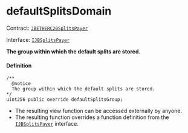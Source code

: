 # defaultSplitsDomain

Contract: [`JBETHERC20SplitsPayer`](/dev/api/contracts/or-utilities/jbetherc20splitspayer/README.md)

Interface: [`IJBSplitsPayer`](/dev/api/interfaces/ijbsplitspayer.md)

**The group within which the default splits are stored.**

#### Definition

```
/**
  @notice
  The group within which the default splits are stored. 
*/
uint256 public override defaultSplitsGroup;
```

* The resulting view function can be accessed externally by anyone.
* The resulting function overrides a function definition from the [`IJBSplitsPayer`](/dev/api/interfaces/ijbsplitspayer.md) interface.
